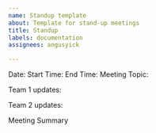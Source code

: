 ```yaml
---
name: Standup template
about: Template for stand-up meetings
title: Standup
labels: documentation
assignees: angusyick

---
```


Date:
Start Time:
End Time:
Meeting Topic:

Team 1 updates:

Team 2 updates:

Meeting Summary
